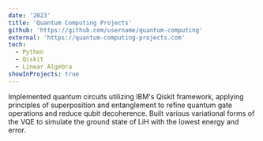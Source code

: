 ```yaml
---
date: '2023'
title: 'Quantum Computing Projects'
github: 'https://github.com/username/quantum-computing'
external: 'https://quantum-computing-projects.com'
tech:
  - Python
  - Qiskit
  - Linear Algebra
showInProjects: true
---
```


Implemented quantum circuits utilizing IBM's Qiskit framework, applying principles of superposition and entanglement to refine quantum gate operations and reduce qubit decoherence. Built various variational forms of the VQE to simulate the ground state of LiH with the lowest energy and error.
